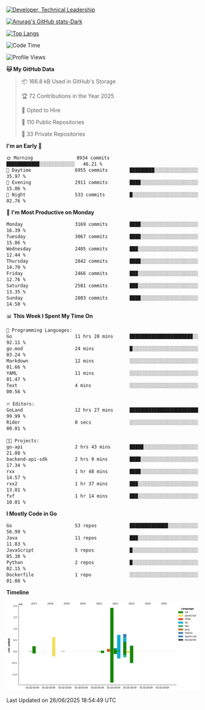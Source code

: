 <div>
  <a href="https://www.linkedin.com/in/arielpineiro/" target="_blank" rel="nofollow noopener noreferrer">
    <img src="https://img.shields.io/badge/-LinkedIn-%230077B5?style=for-the-badge&logo=linkedin&logoColor=white" alt="Developer, Technical Leadership" title="Ariel Piñeiro">
  </a>
</div>

[![Anurag's GitHub stats-Dark](https://github-readme-stats.vercel.app/api?username=arielsrv&show_icons=true&theme=dark#gh-dark-mode-only)](https://github.com/anuraghazra/github-readme-stats#gh-dark-mode-only)

[![Top Langs](https://github-readme-stats.vercel.app/api/top-langs/?username=arielsrv&layout=compact&langs_count=10&theme=dark#gh-dark-mode-only)](https://github.com/anuraghazra/github-readme-stats&theme=dark#gh-dark-mode-only)

<!--START_SECTION:waka-->
![Code Time](http://img.shields.io/badge/Code%20Time-1%2C341%20hrs%2020%20mins-blue)

![Profile Views](http://img.shields.io/badge/Profile%20Views-2-blue)

**🐱 My GitHub Data** 

> 📦 166.8 kB Used in GitHub's Storage 
 > 
> 🏆 72 Contributions in the Year 2025
 > 
> 💼 Opted to Hire
 > 
> 📜 110 Public Repositories 
 > 
> 🔑 33 Private Repositories 
 > 
**I'm an Early 🐤** 

```text
🌞 Morning                8934 commits        ████████████░░░░░░░░░░░░░   46.21 % 
🌆 Daytime                6955 commits        █████████░░░░░░░░░░░░░░░░   35.97 % 
🌃 Evening                2911 commits        ████░░░░░░░░░░░░░░░░░░░░░   15.06 % 
🌙 Night                  533 commits         █░░░░░░░░░░░░░░░░░░░░░░░░   02.76 % 
```
📅 **I'm Most Productive on Monday** 

```text
Monday                   3169 commits        ████░░░░░░░░░░░░░░░░░░░░░   16.39 % 
Tuesday                  3067 commits        ████░░░░░░░░░░░░░░░░░░░░░   15.86 % 
Wednesday                2405 commits        ███░░░░░░░░░░░░░░░░░░░░░░   12.44 % 
Thursday                 2842 commits        ████░░░░░░░░░░░░░░░░░░░░░   14.70 % 
Friday                   2466 commits        ███░░░░░░░░░░░░░░░░░░░░░░   12.76 % 
Saturday                 2581 commits        ███░░░░░░░░░░░░░░░░░░░░░░   13.35 % 
Sunday                   2803 commits        ████░░░░░░░░░░░░░░░░░░░░░   14.50 % 
```


📊 **This Week I Spent My Time On** 

```text
💬 Programming Languages: 
Go                       11 hrs 28 mins      ███████████████████████░░   92.11 % 
go.mod                   24 mins             █░░░░░░░░░░░░░░░░░░░░░░░░   03.24 % 
Markdown                 12 mins             ░░░░░░░░░░░░░░░░░░░░░░░░░   01.66 % 
YAML                     11 mins             ░░░░░░░░░░░░░░░░░░░░░░░░░   01.47 % 
Text                     4 mins              ░░░░░░░░░░░░░░░░░░░░░░░░░   00.56 % 

🔥 Editors: 
GoLand                   12 hrs 27 mins      █████████████████████████   99.99 % 
Rider                    0 secs              ░░░░░░░░░░░░░░░░░░░░░░░░░   00.01 % 

🐱‍💻 Projects: 
go-api                   2 hrs 43 mins       █████░░░░░░░░░░░░░░░░░░░░   21.88 % 
backend-api-sdk          2 hrs 9 mins        ████░░░░░░░░░░░░░░░░░░░░░   17.34 % 
rxx                      1 hr 48 mins        ████░░░░░░░░░░░░░░░░░░░░░   14.57 % 
rxx2                     1 hr 37 mins        ███░░░░░░░░░░░░░░░░░░░░░░   13.01 % 
fxf                      1 hr 14 mins        ███░░░░░░░░░░░░░░░░░░░░░░   10.01 % 
```

**I Mostly Code in Go** 

```text
Go                       53 repos            ██████████████░░░░░░░░░░░   56.99 % 
Java                     11 repos            ███░░░░░░░░░░░░░░░░░░░░░░   11.83 % 
JavaScript               5 repos             █░░░░░░░░░░░░░░░░░░░░░░░░   05.38 % 
Python                   2 repos             █░░░░░░░░░░░░░░░░░░░░░░░░   02.15 % 
Dockerfile               1 repo              ░░░░░░░░░░░░░░░░░░░░░░░░░   01.08 % 
```



**Timeline**

![Lines of Code chart](https://raw.githubusercontent.com/arielsrv/arielsrv/main/assets/bar_graph.png)


 Last Updated on 26/06/2025 18:54:49 UTC
<!--END_SECTION:waka-->
